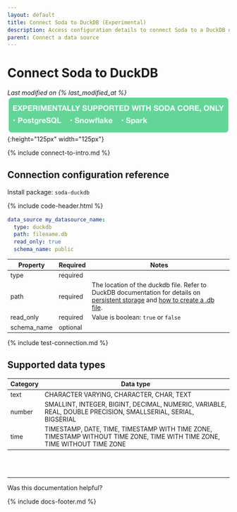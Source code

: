 ```yaml
---
layout: default
title: Connect Soda to DuckDB (Experimental)
description: Access configuration details to connect Soda to a DuckDB data source.
parent: Connect a data source
---
```


# Connect Soda to DuckDB
*Last modified on {% last_modified_at %}* <br />
![experimental](/assets/images/experimental.png){:height="125px" width="125px"}<br/>

{% include connect-to-intro.md %}

## Connection configuration reference

Install package: `soda-duckdb`

{% include code-header.html %}
```yaml
data_source my_datasource_name:
  type: duckdb
  path: filename.db
  read_only: true
  schema_name: public
```

| Property | Required | Notes                                                      |
| -------- | -------- | ---------------------------------------------------------- |
| type     | required |                                                            |
| path     | required | The location of the duckdb file. Refer to DuckDB documentation for details on <a href="https://duckdb.org/docs/api/python/overview#persistent-storage" target="_blank">persistent storage</a> and <a href="https://duckdb.org/docs/api/cli.html#getting-started" target="_blank">how to create a .db file</a>.                                                       |
| read_only | required | Value is boolean: `true` or `false`                       |
| schema_name | optional |                                                         |

{% include test-connection.md %}

## Supported data types

| Category | Data type  |
| -------- | ---------- |
| text     | CHARACTER VARYING, CHARACTER, CHAR, TEXT  |
| number   | SMALLINT, INTEGER, BIGINT, DECIMAL, NUMERIC, VARIABLE, REAL, DOUBLE PRECISION, SMALLSERIAL, SERIAL, BIGSERIAL  |
| time     | TIMESTAMP, DATE, TIME, TIMESTAMP WITH TIME ZONE, TIMESTAMP WITHOUT TIME ZONE, TIME WITH TIME ZONE, TIME WITHOUT TIME ZONE |


<br />
<br />

---

Was this documentation helpful?

<!-- LikeBtn.com BEGIN -->
<span class="likebtn-wrapper" data-theme="tick" data-i18n_like="Yes" data-ef_voting="grow" data-show_dislike_label="true" data-counter_zero_show="true" data-i18n_dislike="No"></span>
<script>(function(d,e,s){if(d.getElementById("likebtn_wjs"))return;a=d.createElement(e);m=d.getElementsByTagName(e)[0];a.async=1;a.id="likebtn_wjs";a.src=s;m.parentNode.insertBefore(a, m)})(document,"script","//w.likebtn.com/js/w/widget.js");</script>
<!-- LikeBtn.com END -->

{% include docs-footer.md %}